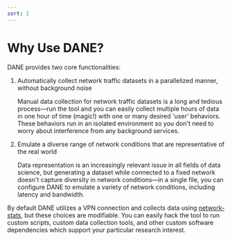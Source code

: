 ```yaml
---
sort: 1
---
```


# Why Use DANE?

DANE provides two core functionalities:

1. Automatically collect network traffic datasets in a parallelized manner, without background noise

   Manual data collection for network traffic datasets is a long and tedious process—run the tool and you can easily collect multiple hours of data in one hour of time (magic!) with one or many desired 'user' behaviors. These behaviors run in an isolated environment so you don't need to worry about interference from any background services.

2. Emulate a diverse range of network conditions that are representative of the real world

   Data representation is an increasingly relevant issue in all fields of data science, but generating a dataset while connected to a fixed network doesn't capture diversity in network conditions—in a single file, you can configure DANE to emulate a variety of network conditions, including latency and bandwidth.

By default DANE utilizes a VPN connection and collects data using [network-stats](https://github.com/Viasat/network-stats/), but these choices are modifiable. You can easily hack the tool to run custom scripts, custom data collection tools, and other custom software dependencies which support your particular research interest.
